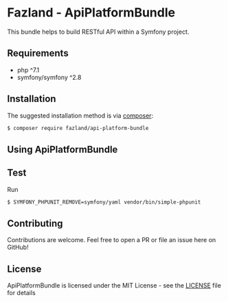 Fazland - ApiPlatformBundle
===========================

This bundle helps to build RESTful API within a Symfony project.

Requirements
------------
- php ^7.1
- symfony/symfony ^2.8

Installation
------------
The suggested installation method is via [composer](https://getcomposer.org/):

```sh
$ composer require fazland/api-platform-bundle
```

Using ApiPlatformBundle
--------------

Test
----
Run 
```sh
$ SYMFONY_PHPUNIT_REMOVE=symfony/yaml vendor/bin/simple-phpunit
```

Contributing
------------
Contributions are welcome. Feel free to open a PR or file an issue here on GitHub!

License
-------
ApiPlatformBundle is licensed under the MIT License - see the [LICENSE](https://github.com/fazland/Notifire/blob/master/LICENSE) file for details
